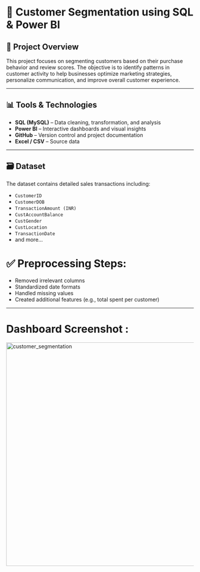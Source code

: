 # 🧠 Customer Segmentation using SQL & Power BI

## 📌 Project Overview

This project focuses on segmenting customers based on their purchase behavior and review scores. The objective is to identify patterns in customer activity to help businesses optimize marketing strategies, personalize communication, and improve overall customer experience.

---

## 📊 Tools & Technologies

- **SQL (MySQL)** – Data cleaning, transformation, and analysis
- **Power BI** – Interactive dashboards and visual insights
- **GitHub** – Version control and project documentation
- **Excel / CSV** – Source data

---

## 🗃️ Dataset

The dataset contains detailed sales transactions including:
- `CustomerID`
- `CustomerDOB`
- `TransactionAmount (INR)`
- `CustAccountBalance`
- `CustGender`
- `CustLocation`
- `TransactionDate`
- and more...

# ✅ **Preprocessing Steps**:
- Removed irrelevant columns
- Standardized date formats
- Handled missing values
- Created additional features (e.g., total spent per customer)

---
# Dashboard Screenshot : 
<img width="601" alt="customer_segmentation" src="https://github.com/user-attachments/assets/12d1adad-5317-4f55-a938-b35aac3a2e39" />



```
